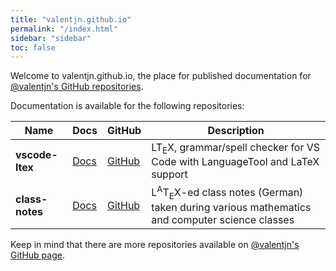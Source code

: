 ```yaml
---
title: "valentjn.github.io"
permalink: "/index.html"
sidebar: "sidebar"
toc: false
---
```


Welcome to valentjn.github.io, the place for published documentation for [@valentjn's GitHub repositories](https://github.com/valentjn).

Documentation is available for the following repositories:

| Name | Docs | GitHub | Description |
| ---- | ------------- | ------ | ----------- |
| **vscode-ltex** | [Docs](https://valentjn.github.io/vscode-ltex/) | [GitHub](https://github.com/valentjn/vscode-ltex) | LT<sub>E</sub>X, grammar/spell checker for VS Code with LanguageTool and LaTeX support |
| **class-notes** | [Docs](https://valentjn.github.io/class-notes/) | [GitHub](https://github.com/valentjn/class-notes) | L<sup>A</sup>T<sub>E</sub>X-ed class notes (German) taken during various mathematics and computer science classes |

Keep in mind that there are more repositories available on [@valentjn's GitHub page](https://github.com/valentjn).
